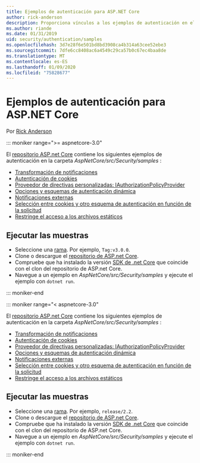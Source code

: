```yaml
---
title: Ejemplos de autenticación para ASP.NET Core
author: rick-anderson
description: Proporciona vínculos a los ejemplos de autenticación en el repositorio de ASP.NET Core.
ms.author: riande
ms.date: 01/31/2019
uid: security/authentication/samples
ms.openlocfilehash: 3d7e28f6e501bd8bd3908ca4b314a63cee52ebe3
ms.sourcegitcommit: 7dfe6cc8408ac6a4549c29ca57b0c67ec4baa8de
ms.translationtype: MT
ms.contentlocale: es-ES
ms.lasthandoff: 01/09/2020
ms.locfileid: "75828677"
---
```

# <a name="authentication-samples-for-aspnet-core"></a>Ejemplos de autenticación para ASP.NET Core

Por [Rick Anderson](https://twitter.com/RickAndMSFT)

::: moniker range=">= aspnetcore-3.0"

El [repositorio ASP.net Core](https://github.com/dotnet/AspNetCore) contiene los siguientes ejemplos de autenticación en la carpeta *AspNetCore/src/Security/samples* :

* [Transformación de notificaciones](https://github.com/dotnet/AspNetCore/tree/release/3.0/src/Security/samples/ClaimsTransformation)
* [Autenticación de cookies](https://github.com/dotnet/AspNetCore/tree/release/3.0/src/Security/samples/Cookies)
* [Proveedor de directivas personalizadas: IAuthorizationPolicyProvider](https://github.com/dotnet/AspNetCore/tree/release/3.0/src/Security/samples/CustomPolicyProvider)
* [Opciones y esquemas de autenticación dinámica](https://github.com/dotnet/AspNetCore/tree/release/3.0/src/Security/samples/DynamicSchemes)
* [Notificaciones externas](https://github.com/dotnet/AspNetCore/tree/release/3.0/src/Security/samples/Identity.ExternalClaims)
* [Selección entre cookies y otro esquema de autenticación en función de la solicitud](https://github.com/dotnet/AspNetCore/tree/release/3.0/src/Security/samples/PathSchemeSelection)
* [Restringe el acceso a los archivos estáticos](https://github.com/dotnet/AspNetCore/tree/release/3.0/src/Security/samples/StaticFilesAuth)

## <a name="run-the-samples"></a>Ejecutar las muestras

* Seleccione una [rama](https://github.com/dotnet/AspNetCore). Por ejemplo, `Tag:v3.0.0`.
* Clone o descargue el [repositorio de ASP.net Core](https://github.com/dotnet/AspNetCore).
* Compruebe que ha instalado la versión [SDK de .net Core](https://www.microsoft.com/net/download/all) que coincide con el clon del repositorio de ASP.net Core.
* Navegue a un ejemplo en *AspNetCore/src/Security/samples* y ejecute el ejemplo con `dotnet run`.

::: moniker-end

::: moniker range="< aspnetcore-3.0"

El [repositorio ASP.net Core](https://github.com/dotnet/AspNetCore) contiene los siguientes ejemplos de autenticación en la carpeta *AspNetCore/src/Security/samples* :

* [Transformación de notificaciones](https://github.com/dotnet/AspNetCore/tree/release/2.2/src/Security/samples/ClaimsTransformation)
* [Autenticación de cookies](https://github.com/dotnet/AspNetCore/tree/release/2.2/src/Security/samples/Cookies)
* [Proveedor de directivas personalizadas: IAuthorizationPolicyProvider](https://github.com/dotnet/AspNetCore/tree/release/2.2/src/Security/samples/CustomPolicyProvider)
* [Opciones y esquemas de autenticación dinámica](https://github.com/dotnet/AspNetCore/tree/release/2.2/src/Security/samples/DynamicSchemes)
* [Notificaciones externas](https://github.com/dotnet/AspNetCore/tree/release/2.2/src/Security/samples/Identity.ExternalClaims)
* [Selección entre cookies y otro esquema de autenticación en función de la solicitud](https://github.com/dotnet/AspNetCore/tree/release/2.2/src/Security/samples/PathSchemeSelection)
* [Restringe el acceso a los archivos estáticos](https://github.com/dotnet/AspNetCore/tree/release/2.2/src/Security/samples/StaticFilesAuth)

## <a name="run-the-samples"></a>Ejecutar las muestras

* Seleccione una [rama](https://github.com/dotnet/AspNetCore). Por ejemplo, `release/2.2`.
* Clone o descargue el [repositorio de ASP.net Core](https://github.com/dotnet/AspNetCore).
* Compruebe que ha instalado la versión [SDK de .net Core](https://www.microsoft.com/net/download/all) que coincide con el clon del repositorio de ASP.net Core.
* Navegue a un ejemplo en *AspNetCore/src/Security/samples* y ejecute el ejemplo con `dotnet run`.

::: moniker-end
